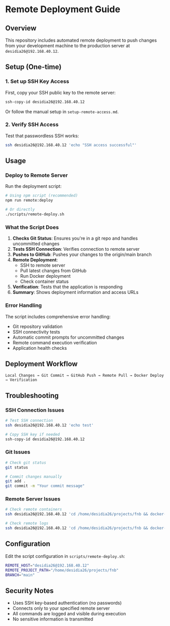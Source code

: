 # Remote Deployment Guide

## Overview

This repository includes automated remote deployment to push changes from your development machine to the production server at `desidia26@192.168.40.12`.

## Setup (One-time)

### 1. Set up SSH Key Access

First, copy your SSH public key to the remote server:

```bash
ssh-copy-id desidia26@192.168.40.12
```

Or follow the manual setup in `setup-remote-access.md`.

### 2. Verify SSH Access

Test that passwordless SSH works:

```bash
ssh desidia26@192.168.40.12 'echo "SSH access successful"'
```

## Usage

### Deploy to Remote Server

Run the deployment script:

```bash
# Using npm script (recommended)
npm run remote:deploy

# Or directly
./scripts/remote-deploy.sh
```

### What the Script Does

1. **Checks Git Status**: Ensures you're in a git repo and handles uncommitted changes
2. **Tests SSH Connection**: Verifies connection to remote server  
3. **Pushes to GitHub**: Pushes your changes to the origin/main branch
4. **Remote Deployment**: 
   - SSH to remote server
   - Pull latest changes from GitHub
   - Run Docker deployment
   - Check container status
5. **Verification**: Tests that the application is responding
6. **Summary**: Shows deployment information and access URLs

### Error Handling

The script includes comprehensive error handling:
- Git repository validation
- SSH connectivity tests
- Automatic commit prompts for uncommitted changes
- Remote command execution verification
- Application health checks

## Deployment Workflow

```
Local Changes → Git Commit → GitHub Push → Remote Pull → Docker Deploy → Verification
```

## Troubleshooting

### SSH Connection Issues
```bash
# Test SSH connection
ssh desidia26@192.168.40.12 'echo test'

# Copy SSH key if needed
ssh-copy-id desidia26@192.168.40.12
```

### Git Issues
```bash
# Check git status
git status

# Commit changes manually
git add .
git commit -m "Your commit message"
```

### Remote Server Issues
```bash
# Check remote containers
ssh desidia26@192.168.40.12 'cd /home/desidia26/projects/fnb && docker-compose ps'

# Check remote logs
ssh desidia26@192.168.40.12 'cd /home/desidia26/projects/fnb && docker-compose logs'
```

## Configuration

Edit the script configuration in `scripts/remote-deploy.sh`:

```bash
REMOTE_HOST="desidia26@192.168.40.12"
REMOTE_PROJECT_PATH="/home/desidia26/projects/fnb"
BRANCH="main"
```

## Security Notes

- Uses SSH key-based authentication (no passwords)
- Connects only to your specified remote server
- All commands are logged and visible during execution
- No sensitive information is transmitted